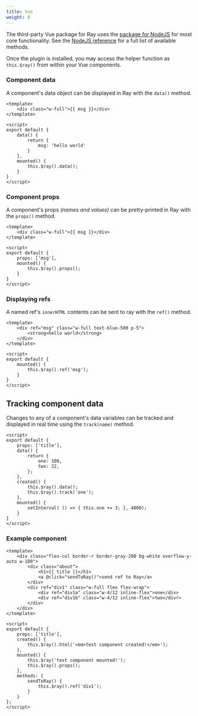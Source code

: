 ```yaml
---
title: Vue
weight: 8
---
```


The third-party Vue package for Ray uses the [package for NodeJS](/docs/ray/v1/installation-in-your-project/nodejs) for 
most core functionality. See the [NodeJS reference](/docs/ray/v1/usage/nodejs) for a full list of available methods.

Once the plugin is installed, you may access the helper function as `this.$ray()` from within your Vue components.

### Component data

A component's data object can be displayed in Ray with the `data()` method.

```vue
<template>
    <div class="w-full">{{ msg }}</div>
</template>

<script>
export default {
    data() {
        return {
            msg: 'hello world'
        }
    },
    mounted() {
        this.$ray().data();
    }
}
</script>
```

### Component props

A component's props _(names and values)_ can be pretty-printed in Ray with the `props()` method.

```vue
<template>
    <div class="w-full">{{ msg }}</div>
</template>

<script>
export default {
    props: ['msg'],
    mounted() {
        this.$ray().props();
    }
}
</script>
```

### Displaying refs

A named ref's `innerHTML` contents can be sent to ray with the `ref()` method.


```vue
<template>
    <div ref="msg" class="w-full text-blue-500 p-5">
        <strong>hello world</strong>
    </div>
</template>

<script>
export default {
    mounted() {
        this.$ray().ref('msg');
    }
}
</script>
```

## Tracking component data

Changes to any of a component's data variables can be tracked and displayed in real time using the `track(name)` method.

```vue
<script>
export default {
    props: ['title'],
    data() {
        return {
            one: 100,
            two: 22,
        };
    },
    created() {
        this.$ray().data();
        this.$ray().track('one');
    },
    mounted() {
        setInterval( () => { this.one += 3; }, 4000);
    }
}
</script>
```

### Example component

```vue
<template>
    <div class="flex-col border-r border-gray-200 bg-white overflow-y-auto w-100">
        <div class="about">
            <h1>{{ title }}</h1>
            <a @click="sendToRay()">send ref to Ray</a>
        </div>
        <div ref="div1" class="w-full flex flex-wrap">
            <div ref="div1a" class="w-4/12 inline-flex">one</div>
            <div ref="div1b" class="w-4/12 inline-flex">two</divr>
        </div>
    </div>
</template>

<script>
export default {
    props: ['title'],
    created() {
        this.$ray().html('<em>test component created!</em>');
    },
    mounted() {
        this.$ray('test component mounted!');
        this.$ray().props();
    },
    methods: {
        sendToRay() {
            this.$ray().ref('div1');
        }
    }
};
</script>
```
